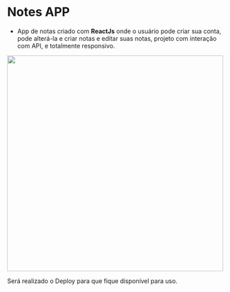 # Notes APP

- App de notas criado com **ReactJs** onde o usuário pode criar sua conta, pode alterá-la e criar notas e editar suas notas, projeto com interação com API, e totalmente responsivo.

<div>
  <img src="https://user-images.githubusercontent.com/90710466/158085440-e05dd658-4d82-4cc8-bbad-5dea83ec3176.png" width="500"/>
<div/>
  
 Será realizado o Deploy para que fique disponível para uso. 
